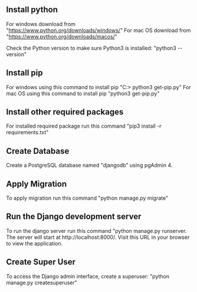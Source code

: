 ## Install python
For windows download from "https://www.python.org/downloads/windows/"
For mac OS download from "https://www.python.org/downloads/macos/"

Check the Python version to make sure Python3 is installed: "python3 --version"

## Install pip
For windows using this command to install pip "C:> python3 get-pip.py"
For mac OS using this command to install pip "python3 get-pip.py"

## Install other required packages
For installed required package run this command "pip3 install -r requirements.txt"

## Create Database
Create a PostgreSQL database named "djangodb" using pgAdmin 4.

## Apply Migration
To apply migration run this command "python manage.py migrate"

## Run the Django development server
To run the django server run this command "python manage.py runserver. The server will start at http://localhost:8000/. Visit this URL in your browser to view the application.

## Create Super User
To access the Django admin interface, create a superuser: "python manage.py createsuperuser"
